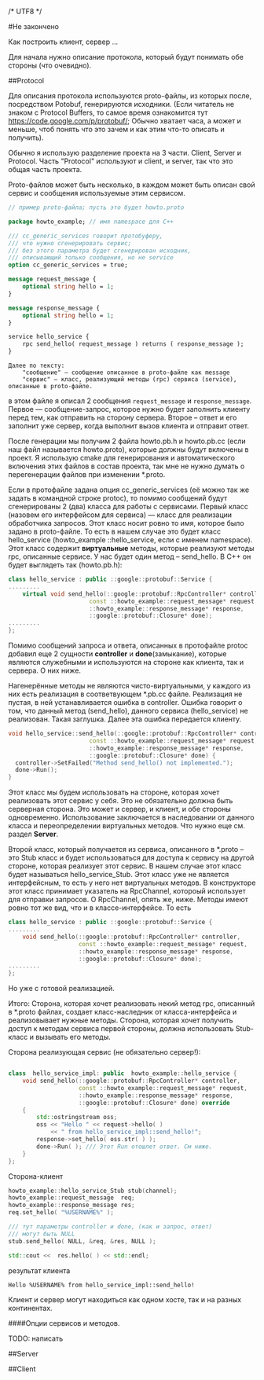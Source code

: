 ﻿/* UTF8 */

#Не закончено

Как построить клиент, сервер ... 

Для начала нужно описание протокола, который будут понимать обе стороны (что очевидно).

##Protocol

Для описания протокола используются proto-файлы, из которых после, посредством Potobuf, генерируются исходники. (Если читатель не знаком с Protocol Buffers, то самое время ознакомится тут https://code.google.com/p/protobuf/; Обычно хватает часа, а может и меньше, чтоб понять что это зачем и как этим что-то описать и получить).

Обычно я использую разделение проекта на 3 части. Client, Server и Protocol.
Часть "Protocol" используют и client, и server, так что это общая часть проекта. 

Proto-файлов может быть несколько, в каждом может быть описан свой сервис и сообщения используемые этим сервисом. 

```protobuf
// пример proto-файла; пусть это будет howto.proto

package howto_example; // имя namespace для C++

/// cc_generic_services говорит протобуферу, 
/// что нужно сгенерировать сервис; 
/// без этого параметра будет сгенерирован исходник, 
/// описывающий только сообщения, но не service
option cc_generic_services = true; 

message request_message { 
    optional string hello = 1;
}

message response_message { 
    optional string hello = 1;
}

service hello_service {
    rpc send_hello( request_message ) returns ( response_message );
}

```

```
Далее по тексту: 
    "сообщение" — сообщение описанное в proto-файле как message
    "сервис" – класс, реализующий методы (rpc) сервиса (service), описанные в proto-файле. 
```

в этом файле я описал 2 сообщения ```request_message``` и ```response_message```. Первое — сообщение-запрос, которое нужно будет заполнить клиенту перед тем, как отправить на сторону сервера. Второе – ответ и его заполнит уже сервер, когда выполнит вызов клиента и отправит ответ. 

После генерации мы получим 2 файла  howto.pb.h и howto.pb.cc (если наш файл называется howto.proto), которые должны будут включены в проект. Я использую cmake для генерирования и автоматического включения этих файлов в состав проекта, так мне не нужно думать о перегенерации файлов при изменении *.proto. 

Если в протофайле задана опция  cc_generic_services (её можно так же задать в командной строке protoc), то помимо сообщений будут сгенерированы 2 (два) класса для работы с сервисами. Первый класс (назовем его интерфейсом для сервиса) — класс для реализации обработчика запросов. Этот класс носит ровно то имя, которое было задано в proto-файле. То есть в нашем случае это будет класс  hello_service (howto_example ::hello_service, если с именем namespace). Этот класс содержит **виртуальные** методы, которые реализуют методы rpc, описанные сервисе. У нас будет один метод –  send_hello. В С++ он будет выглядеть так (howto.pb.h):

```cpp
class hello_service : public ::google::protobuf::Service {
.........
    virtual void send_hello(::google::protobuf::RpcController* controller,
                       const ::howto_example::request_message* request,
                       ::howto_example::response_message* response,
                       ::google::protobuf::Closure* done);
.........
};

```

Помимо сообщений запроса и ответа, описанных в протофайле protoc добавил еще 2 сущности **controller** и **done**(замыкание), которые являются служебными и используются на стороне как клиента, так и сервера. О них ниже.

Нагенерённые методы не являются чисто-виртуальными, у каждого из них есть реализация в  соответвующем *.pb.cc файле. Реализация не пустая, в ней устанавливается ошибка в controller. Ошибка говорит о том, что данный метод  (send_hello), данного сервиса (hello_service) не реализован. Такая заглушка. Далее эта ошибка передается клиенту. 

```cpp
void hello_service::send_hello(::google::protobuf::RpcController* controller,
                       const ::howto_example::request_message* request,
                       ::howto_example::response_message* response,
                       ::google::protobuf::Closure* done) {
  controller->SetFailed("Method send_hello() not implemented.");
  done->Run();
}
```

Этот класс мы будем использовать на стороне, которая хочет реализовать этот сервис у себя. Это не обязательно должна быть серверная сторона. Это может и сервер, и клиент, и обе стороны одновременно. Использование заключается в наследовании от данного класса и переопределении виртуальных методов. Что нужно еще см. раздел **Server**.

Второй класс, который получается из сервиса, описанного в *.proto – это Stub класс и будет использоваться для доступа к сервису на другой стороне, которая реализует этот сервис. В нашем случае этот класс будет называться hello_service_Stub. Этот класс уже не является интерфейсным, то есть у него нет виртуальных методов. В конструкторе этот класс принимает указатель на RpcChannel, котороый использует для отправки запросов. О  RpcChannel, опять же, ниже. Методы имеют ровно тот же вид, что и в классе-интерфейсе. То есть 


```cpp
class hello_service : public ::google::protobuf::Service {
.........
    void send_hello(::google::protobuf::RpcController* controller,
                    const ::howto_example::request_message* request,
                    ::howto_example::response_message* response,
                    ::google::protobuf::Closure* done);
.........
};

```
Но уже с готовой реализацией.

Итого: Сторона, которая хочет реализовать некий метод rpc, описанный в *.proto файлах, создает класс-наследник от класса-интерфейса и реализовывает нужные методы. 
Сторона, которая хочет получить доступ к методам сервиса первой стороны, должна использовать Stub-класс и вызывать его методы.

Сторона реализующая сервис (не обязательно сервер!):
```cpp 

class  hello_service_impl: public  howto_example::hello_service {
    void send_hello(::google::protobuf::RpcController* controller,
                    const ::howto_example::request_message* request,
                    ::howto_example::response_message* response,
                    ::google::protobuf::Closure* done) override
    {
        std::ostringstream oss;
        oss << "Hello " << request->hello( ) 
            << " from hello_service_impl::send_hello!";
        response->set_hello( oss.str( ) );
        done->Run( ); /// Этот Run отошлет ответ. См ниже.
    }
};

```

Сторона-клиент
```cpp
howto_example::hello_service_Stub stub(channel);
howto_example::request_message  req;
howto_example::response_message res;
req.set_hello( "%USERNAME%" );

/// тут параметры controller и done, (как и запрос, ответ) 
/// могут быть NULL
stub.send_hello( NULL, &req, &res, NULL ); 

std::cout <<  res.hello( ) << std::endl; 
```

результат клиента
```console
Hello %USERNAME% from hello_service_impl::send_hello!
```

Клиент и сервер могут находиться как одном хосте, так и на разных континентах. 

####Опции сервисов и методов.

TODO: написать

##Server

##Client


